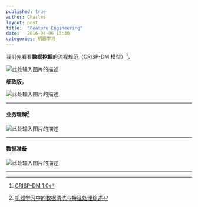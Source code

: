 ```yaml
---
published: true
author: Charles
layout: post
title:  "Feature Engineering"
date:   2016-04-06 15:30
categories: 机器学习
---
```


我们先看看**数据挖掘**的流程规范（CRISP-DM 模型）[^1]，

![此处输入图片的描述][1]

**细致版**，

![此处输入图片的描述][2]

----------


#### 业务理解[^2]
![此处输入图片的描述][3]


----------


  
#### 数据准备
![此处输入图片的描述][4]


----------


[^1]: [CRISP-DM 1.0](https://the-modeling-agency.com/crisp-dm.pdf)
[^2]: [机器学习中的数据清洗与特征处理综述](http://tech.meituan.com/machinelearning-data-feature-process.html)

  [1]: http://7xjbdi.com1.z0.glb.clouddn.com/crisp.png?imageView2/2/w/350
  [2]: http://7xjbdi.com1.z0.glb.clouddn.com/2016-04-09_110702.png
  [3]: http://7xjbdi.com1.z0.glb.clouddn.com/%E4%B8%9A%E5%8A%A1%E7%90%86%E8%A7%A3.png
  [4]: http://7xjbdi.com1.z0.glb.clouddn.com/%E6%95%B0%E6%8D%AE%E9%A2%84%E5%A4%84%E7%90%86.png